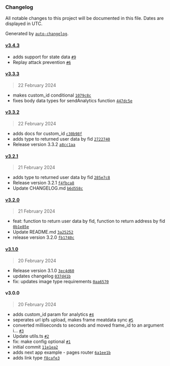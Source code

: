 ### Changelog

All notable changes to this project will be documented in this file. Dates are displayed in UTC.

Generated by [`auto-changelog`](https://github.com/CookPete/auto-changelog).

#### [v3.4.3](https://github.com/PinataCloud/pinata-fdk/compare/v3.3.3...v3.4.3)

- adds support for state data [`#9`](https://github.com/PinataCloud/pinata-fdk/pull/9)
- Replay attack prevention [`#6`](https://github.com/PinataCloud/pinata-fdk/pull/6)

#### [v3.3.3](https://github.com/PinataCloud/pinata-fdk/compare/v3.3.2...v3.3.3)

> 22 February 2024

- makes custom_id conditional [`1079c8c`](https://github.com/PinataCloud/pinata-fdk/commit/1079c8ce41481fce123d7125749869a06005e99e)
- fixes body data types for sendAnalytics function [`447dc5e`](https://github.com/PinataCloud/pinata-fdk/commit/447dc5ea97b7f8b1101993018e4a8c6f4c96ebcc)

#### [v3.3.2](https://github.com/PinataCloud/pinata-fdk/compare/v3.2.1...v3.3.2)

> 22 February 2024

- adds docs for custom_id [`c30b98f`](https://github.com/PinataCloud/pinata-fdk/commit/c30b98f35e65b4a85ad5a54529ce3d294615f21c)
- adds type to returned user data by fid [`2722740`](https://github.com/PinataCloud/pinata-fdk/commit/2722740fc97c8aee2cded7a5fa548e7f0208df4a)
- Release version 3.3.2 [`a8cc1aa`](https://github.com/PinataCloud/pinata-fdk/commit/a8cc1aa131a1e568afce8ed31f747400a35b8b36)

#### [v3.2.1](https://github.com/PinataCloud/pinata-fdk/compare/v3.2.0...v3.2.1)

> 21 February 2024

- adds type to returned user data by fid [`285e7c8`](https://github.com/PinataCloud/pinata-fdk/commit/285e7c80892c0eec043e6b75b1836a8bddd26650)
- Release version 3.2.1 [`f4fbca8`](https://github.com/PinataCloud/pinata-fdk/commit/f4fbca86dcb7fd645635014e4138052dfb6ac39e)
- Update CHANGELOG.md [`b6d558c`](https://github.com/PinataCloud/pinata-fdk/commit/b6d558c9d278a2a641e1594eeaa5e934a6711309)

#### [v3.2.0](https://github.com/PinataCloud/pinata-fdk/compare/v3.1.0...v3.2.0)

> 21 February 2024

- feat: function to return user data by fid, function to return address by fid [`0b1e85e`](https://github.com/PinataCloud/pinata-fdk/commit/0b1e85e59bedc82751494e267c6c1610c87102bf)
- Update README.md [`3a25252`](https://github.com/PinataCloud/pinata-fdk/commit/3a2525291f12fd23a22492ad96bb6c75b130ae56)
- release version 3.2.0 [`fb1740c`](https://github.com/PinataCloud/pinata-fdk/commit/fb1740c00b2fefbc320425524a03ec09836c6451)

#### [v3.1.0](https://github.com/PinataCloud/pinata-fdk/compare/v3.0.0...v3.1.0)

> 20 February 2024

- Release version 3.1.0 [`3ec4d60`](https://github.com/PinataCloud/pinata-fdk/commit/3ec4d605a7bab8dd3c9ef771f75fce8560138378)
- updates changelog [`037d41b`](https://github.com/PinataCloud/pinata-fdk/commit/037d41b90a5e079e7354d293540de5c9d5570021)
- fix: updates image type requirements [`0aa6570`](https://github.com/PinataCloud/pinata-fdk/commit/0aa657007aa00b3e87f194df4c7b23c5db8fc8d3)

#### v3.0.0

> 20 February 2024

- adds custom_id param for analytics [`#4`](https://github.com/PinataCloud/pinata-fdk/pull/4)
- seperates url ipfs upload, makes frame meatdata sync [`#5`](https://github.com/PinataCloud/pinata-fdk/pull/5)
- converted milliseconds to seconds and moved frame_id to an argument i… [`#3`](https://github.com/PinataCloud/pinata-fdk/pull/3)
- Update utils.ts [`#2`](https://github.com/PinataCloud/pinata-fdk/pull/2)
- fix: make config optional [`#1`](https://github.com/PinataCloud/pinata-fdk/pull/1)
- initial commit [`11e1ea2`](https://github.com/PinataCloud/pinata-fdk/commit/11e1ea2b0ad8570a61227584386bb711189f4c6e)
- adds next app example - pages router [`6a1ee1b`](https://github.com/PinataCloud/pinata-fdk/commit/6a1ee1ba1b6b421380089cb8a067be3ada8d8c29)
- adds link type [`f8cafe3`](https://github.com/PinataCloud/pinata-fdk/commit/f8cafe3a9e63d5341a496ac6b11417d759df33b7)
